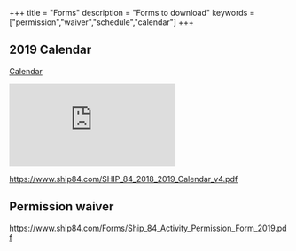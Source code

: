 +++
title = "Forms"
description = "Forms to download"
keywords = ["permission","waiver","schedule","calendar"]
+++

## 2019 Calendar

[Calendar](https://www.ship84.com/SHIP_84_2018_2019_Calendar_v4.pdf)

![Calendar](https://www.ship84.com/SHIP_84_2018_2019_Calendar_v4.pdf)

https://www.ship84.com/SHIP_84_2018_2019_Calendar_v4.pdf

## Permission waiver

https://www.ship84.com/Forms/Ship_84_Activity_Permission_Form_2019.pdf
